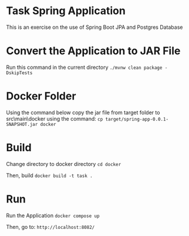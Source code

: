 # Task Spring Application
This is an exercise on the use of Spring Boot JPA and Postgres Database

# Convert the Application to JAR File
  Run this command in the current directory
  `./mvnw clean package -DskipTests`
  
# Docker Folder
Using the command below copy the jar file from target folder to src\main\docker using the command:
`cp target/spring-app-0.0.1-SNAPSHOT.jar docker`

# Build
Change directory to docker directory
`cd docker`

Then, build
`docker build -t task .`

# Run 
Run the Application
`docker compose up`

Then, go to:
`http://localhost:8082/`
